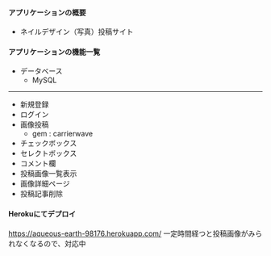 #### アプリケーションの概要
- ネイルデザイン（写真）投稿サイト

#### アプリケーションの機能一覧
- データベース 
   - MySQL
---
- 新規登録
- ログイン
- 画像投稿
  - gem : carrierwave
- チェックボックス
- セレクトボックス
- コメント欄
- 投稿画像一覧表示
- 画像詳細ページ
- 投稿記事削除

#### Herokuにてデプロイ 
https://aqueous-earth-98176.herokuapp.com/
  一定時間経つと投稿画像がみられなくなるので、対応中
